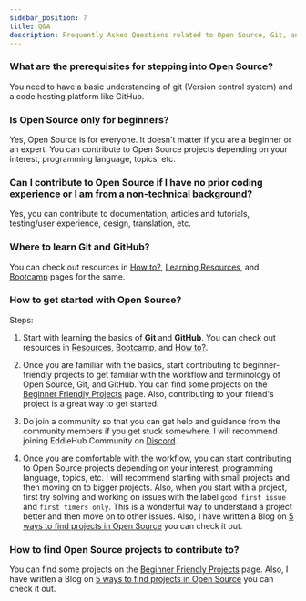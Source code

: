 ```yaml
---
sidebar_position: 7
title: Q&A
description: Frequently Asked Questions related to Open Source, Git, and GitHub.
---
```



### What are the prerequisites for stepping into Open Source?

You need to have a basic understanding of git (Version control system) and a code hosting platform like GitHub.

### Is Open Source only for beginners?

Yes, Open Source is for everyone. It doesn't matter if you are a beginner or an expert. You can contribute to Open Source projects depending on your interest, programming language, topics, etc.

### Can I contribute to Open Source if I have no prior coding experience or I am from a non-technical background?

Yes, you can contribute to documentation, articles and tutorials, testing/user experience, design, translation, etc.

### Where to learn Git and GitHub?

You can check out resources in [How to?](./how-to/create-repo.md), [Learning Resources](./resources.md), and [Bootcamp](./bootcamp.md) pages for the same.

### How to get started with Open Source?

Steps:

1. Start with learning the basics of **Git** and **GitHub**. You can check out resources in [Resources](./resources.md), [Bootcamp](./bootcamp.md), and [How to?](./how-to/create-repo.md).

2. Once you are familiar with the basics, start contributing to beginner-friendly projects to get familiar with the workflow and terminology of Open Source, Git, and GitHub. You can find some projects on the [Beginner Friendly Projects](./beginners.md) page. Also, contributing to your friend's project is a great way to get started.

3. Do join a community so that you can get help and guidance from the community members if you get stuck somewhere. I will recommend joining EddieHub Community on [Discord](http://discord.eddiehub.org/).

4. Once you are comfortable with the workflow, you can start contributing to Open Source projects depending on your interest, programming language, topics, etc. I will recommend starting with small projects and then moving on to bigger projects. Also, when you start with a project, first try solving and working on issues with the label `good first issue` and `first timers only`. This is a wonderful way to understand a project better and then move on to other issues. Also, I have written a Blog on [5 ways to find projects in Open Source](https://blog.pradumnasaraf.dev/5-ways-to-find-projects-in-open-source) you can check it out.

### How to find Open Source projects to contribute to?

You can find some projects on the [Beginner Friendly Projects](./beginners.md) page. Also, I have written a Blog on [5 ways to find projects in Open Source](https://blog.pradumnasaraf.dev/5-ways-to-find-projects-in-open-source) you can check it out.
